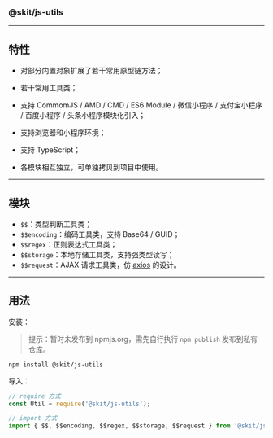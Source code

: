 ### @skit/js-utils

---

## 特性

-   对部分内置对象扩展了若干常用原型链方法；

-   若干常用工具类；

-   支持 CommomJS / AMD / CMD / ES6 Module / 微信小程序 / 支付宝小程序 / 百度小程序 / 头条小程序模块化引入；

-   支持浏览器和小程序环境；

-   支持 TypeScript；

-   各模块相互独立，可单独拷贝到项目中使用。

---

## 模块

-   `$$`：类型判断工具类；
-   `$$encoding`：编码工具类，支持 Base64 / GUID；
-   `$$regex`：正则表达式工具类；
-   `$$storage`：本地存储工具类，支持强类型读写；
-   `$$request`：AJAX 请求工具类，仿 [axios](https://github.com/axios/axios) 的设计。

---

## 用法

安装：

> 提示：暂时未发布到 npmjs.org，需先自行执行 `npm publish` 发布到私有仓库。

```shell
npm install @skit/js-utils
```

导入：

```javascript
// require 方式
const Util = require('@skit/js-utils');

// import 方式
import { $$, $$encoding, $$regex, $$storage, $$request } from '@skit/js-utils';
```
